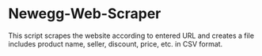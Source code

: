 # Newegg-Web-Scraper
This script scrapes the website according to entered URL and creates a file includes product name, seller, discount, price, etc. in CSV format.
